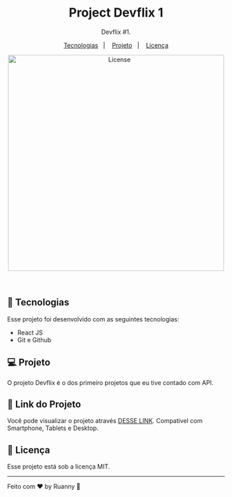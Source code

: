 
<h1 align="center">Project Devflix 1</h1>

<p align="center">
  Devflix #1.
</p>

<p align="center">
  <a href="#-tecnologias">Tecnologias</a>&nbsp;&nbsp;&nbsp;|&nbsp;&nbsp;&nbsp;
  <a href="#-projeto">Projeto</a>&nbsp;&nbsp;&nbsp;|&nbsp;&nbsp;&nbsp;
  <a href="#memo-licença">Licença</a>
</p>

<p align="center">
  <img alt="License" src="https://user-images.githubusercontent.com/84647446/212435190-0b934dbe-4a7b-4d67-9873-8a90d508a761.jpg" width="500px">
</p>

<br>

## 🚀 Tecnologias

Esse projeto foi desenvolvido com as seguintes tecnologias:

- React JS
- Git e Github

## 💻 Projeto

O projeto Devflix é o dos primeiro projetos que eu tive contado com API.

## 🔖 Link do Projeto

Você pode visualizar o projeto através [DESSE LINK](https://devflix-coral.vercel.app/). Compativel com Smartphone, Tablets e Desktop.


## :memo: Licença

Esse projeto está sob a licença MIT.

---

Feito com ♥ by Ruanny :wave:
